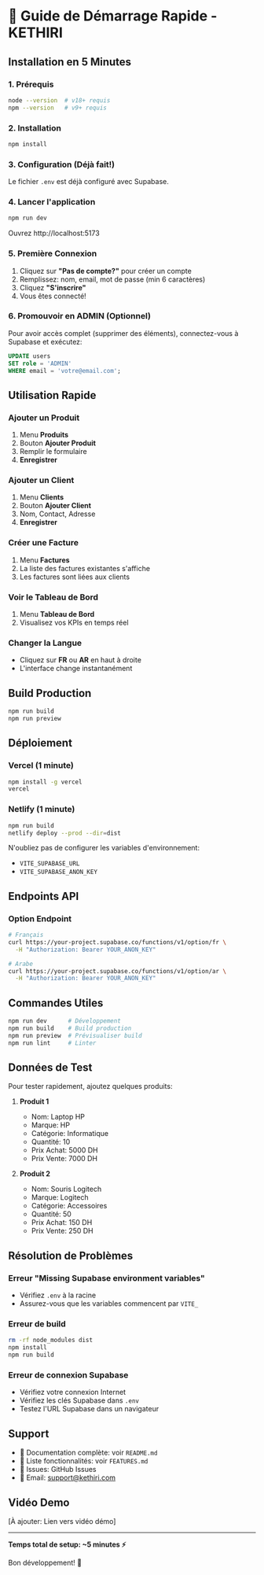 # 🚀 Guide de Démarrage Rapide - KETHIRI

## Installation en 5 Minutes

### 1. Prérequis
```bash
node --version  # v18+ requis
npm --version   # v9+ requis
```

### 2. Installation
```bash
npm install
```

### 3. Configuration (Déjà fait!)
Le fichier `.env` est déjà configuré avec Supabase.

### 4. Lancer l'application
```bash
npm run dev
```

Ouvrez http://localhost:5173

### 5. Première Connexion

1. Cliquez sur **"Pas de compte?"** pour créer un compte
2. Remplissez: nom, email, mot de passe (min 6 caractères)
3. Cliquez **"S'inscrire"**
4. Vous êtes connecté!

### 6. Promouvoir en ADMIN (Optionnel)

Pour avoir accès complet (supprimer des éléments), connectez-vous à Supabase et exécutez:

```sql
UPDATE users
SET role = 'ADMIN'
WHERE email = 'votre@email.com';
```

## Utilisation Rapide

### Ajouter un Produit
1. Menu **Produits**
2. Bouton **Ajouter Produit**
3. Remplir le formulaire
4. **Enregistrer**

### Ajouter un Client
1. Menu **Clients**
2. Bouton **Ajouter Client**
3. Nom, Contact, Adresse
4. **Enregistrer**

### Créer une Facture
1. Menu **Factures**
2. La liste des factures existantes s'affiche
3. Les factures sont liées aux clients

### Voir le Tableau de Bord
1. Menu **Tableau de Bord**
2. Visualisez vos KPIs en temps réel

### Changer la Langue
- Cliquez sur **FR** ou **AR** en haut à droite
- L'interface change instantanément

## Build Production

```bash
npm run build
npm run preview
```

## Déploiement

### Vercel (1 minute)
```bash
npm install -g vercel
vercel
```

### Netlify (1 minute)
```bash
npm run build
netlify deploy --prod --dir=dist
```

N'oubliez pas de configurer les variables d'environnement:
- `VITE_SUPABASE_URL`
- `VITE_SUPABASE_ANON_KEY`

## Endpoints API

### Option Endpoint
```bash
# Français
curl https://your-project.supabase.co/functions/v1/option/fr \
  -H "Authorization: Bearer YOUR_ANON_KEY"

# Arabe
curl https://your-project.supabase.co/functions/v1/option/ar \
  -H "Authorization: Bearer YOUR_ANON_KEY"
```

## Commandes Utiles

```bash
npm run dev      # Développement
npm run build    # Build production
npm run preview  # Prévisualiser build
npm run lint     # Linter
```

## Données de Test

Pour tester rapidement, ajoutez quelques produits:

1. **Produit 1**
   - Nom: Laptop HP
   - Marque: HP
   - Catégorie: Informatique
   - Quantité: 10
   - Prix Achat: 5000 DH
   - Prix Vente: 7000 DH

2. **Produit 2**
   - Nom: Souris Logitech
   - Marque: Logitech
   - Catégorie: Accessoires
   - Quantité: 50
   - Prix Achat: 150 DH
   - Prix Vente: 250 DH

## Résolution de Problèmes

### Erreur "Missing Supabase environment variables"
- Vérifiez `.env` à la racine
- Assurez-vous que les variables commencent par `VITE_`

### Erreur de build
```bash
rm -rf node_modules dist
npm install
npm run build
```

### Erreur de connexion Supabase
- Vérifiez votre connexion Internet
- Vérifiez les clés Supabase dans `.env`
- Testez l'URL Supabase dans un navigateur

## Support

- 📖 Documentation complète: voir `README.md`
- 📝 Liste fonctionnalités: voir `FEATURES.md`
- 🐛 Issues: GitHub Issues
- 📧 Email: support@kethiri.com

## Vidéo Demo

[À ajouter: Lien vers vidéo démo]

---

**Temps total de setup: ~5 minutes ⚡**

Bon développement! 🎉
